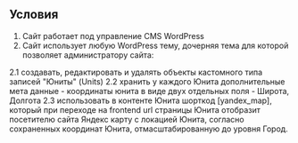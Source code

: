 ## Условия

1. Сайт работает под управление CMS WordPress 
2. Сайт использует любую WordPress тему, дочерняя тема для которой позволяет администратору сайта:

2.1 создавать, редактировать и удалять объекты кастомного типа записей "Юниты" (Units) 
2.2 хранить у каждого Юнита дополнительные мета данные - координаты юнита в виде двух отдельных поля - Широта, Долгота 
2.3 использовать в контенте Юнита шорткод [yandex_map], который при переходе на frontend url страницы Юнита отобразит посетителю сайта Яндекс карту с локацией Юнита, согласно сохраненных координат Юнита, отмасштабированную до уровня Город.
